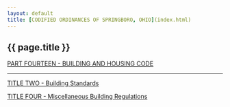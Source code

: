 ```yaml
---
layout: default 
title: [CODIFIED ORDINANCES OF SPRINGBORO, OHIO](index.html) 
---
```


{{ page.title }}
----------------

[PART FOURTEEN - BUILDING AND HOUSING CODE](561ca412.html)

---

[TITLE TWO - Building Standards](5638a412.html)

[TITLE FOUR - Miscellaneous Building Regulations](5700a412.html)
